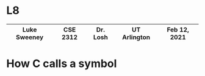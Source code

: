 # L8

| Luke Sweeney | CSE 2312 | Dr. Losh | UT Arlington | Feb 12, 2021 |
| ------------ | -------- | -------- | ------------ | ------------ | 

# How C calls a symbol
